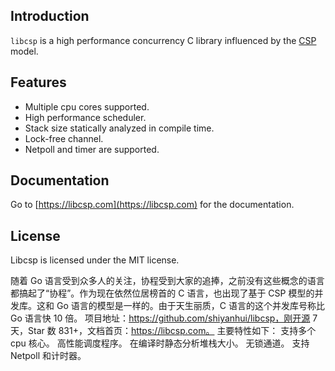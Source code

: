 ## Introduction

`libcsp` is a high performance concurrency C library influenced by the
[CSP](https://en.wikipedia.org/wiki/Communicating_sequential_processes) model.

## Features

- Multiple cpu cores supported.
- High performance scheduler.
- Stack size statically analyzed in compile time.
- Lock-free channel.
- Netpoll and timer are supported.

## Documentation

Go to [https://libcsp.com](https://libcsp.com) for the documentation.

## License

Libcsp is licensed under the MIT license.

随着 Go 语言受到众多人的关注，协程受到大家的追捧，之前没有这些概念的语言都搞起了“协程”。作为现在依然位居榜首的 C 语言，也出现了基于 CSP 模型的并发库。这和 Go 语言的模型是一样的。由于天生丽质，C 语言的这个并发库号称比 Go 语言快 10 倍。
项目地址：https://github.com/shiyanhui/libcsp，刚开源 7 天，Star 数 831+，文档首页：https://libcsp.com。
主要特性如下：
支持多个 cpu 核心。
高性能调度程序。
在编译时静态分析堆栈大小。
无锁通道。
支持 Netpoll 和计时器。
